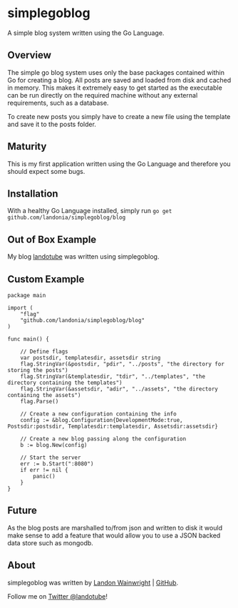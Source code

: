 # simplegoblog

A simple blog system written using the Go Language.

## Overview

The simple go blog system uses only the base packages contained within Go for creating a blog.
All posts are saved and loaded from disk and cached in memory. This makes it extremely easy
to get started as the executable can be run directly on the required machine without any 
external requirements, such as a database.

To create new posts you simply have to create a new file using the template and save it to
the posts folder.

## Maturity

This is my first application written using the Go Language and therefore you should expect
some bugs. 

## Installation

With a healthy Go Language installed, simply run `go get github.com/landonia/simplegoblog/blog`

## Out of Box Example

My blog [landotube](https://github.com/landonia/landotube) was written using simplegoblog.

## Custom Example
    
	package main

	import (
		"flag"
		"github.com/landonia/simplegoblog/blog"
	)

	func main() {
	
		// Define flags
		var postsdir, templatesdir, assetsdir string
		flag.StringVar(&postsdir, "pdir", "../posts", "the directory for storing the posts")
		flag.StringVar(&templatesdir, "tdir", "../templates", "the directory containing the templates")
		flag.StringVar(&assetsdir, "adir", "../assets", "the directory containing the assets")
		flag.Parse()
	
		// Create a new configuration containing the info
		config := &blog.Configuration{DevelopmentMode:true, Postsdir:postsdir, Templatesdir:templatesdir, Assetsdir:assetsdir}
	
		// Create a new blog passing along the configuration
		b := blog.New(config)
	
		// Start the server
		err := b.Start(":8080")
		if err != nil {
			panic()
		}
	}
	
## Future

As the blog posts are marshalled to/from json and written to disk it would make sense
to add a feature that would allow you to use a JSON backed data store such as mongodb.

## About

simplegoblog was written by [Landon Wainwright](http://www.landotube.com) | [GitHub](https://github.com/landonia). 

Follow me on [Twitter @landotube](http://www.twitter.com/landotube)!
